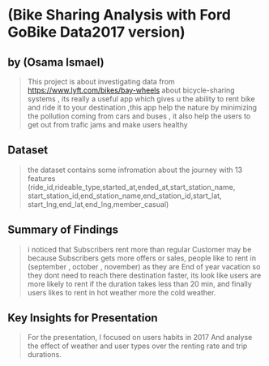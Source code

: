 # (Bike Sharing Analysis with Ford GoBike Data2017 version)
## by (Osama Ismael)
>This project is about investigating data from https://www.lyft.com/bikes/bay-wheels
about bicycle-sharing systems , its really a useful app which gives u the ability to rent bike
and ride it to your destination ,this app help the nature by minimizing the pollution
coming from cars and buses , it also help the users to get out from trafic jams
and make users healthy 

## Dataset

> the dataset contains some infromation about the journey  with 13 features 
(ride_id,rideable_type,started_at,ended_at,start_station_name,
 start_station_id,end_station_name,end_station_id,start_lat,
 start_lng,end_lat,end_lng,member_casual)

## Summary of Findings

> i noticed that Subscribers rent more than regular Customer may be because Subscribers gets more offers or sales,
people like to rent in (september , october , november) as they are End of year vacation so they dont need to reach there destination faster,
its look like users are more likely to rent if the duration takes less than 20 min,
and finally users likes to rent in hot weather more the cold weather.

## Key Insights for Presentation

> For the presentation, I focused on users habits in 2017 And analyse the effect of weather and user types over the renting rate and trip durations.